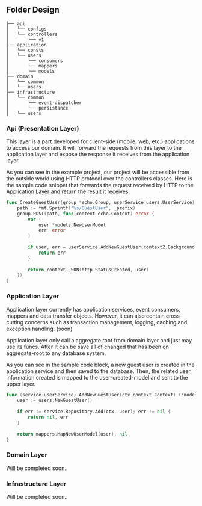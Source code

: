 ## Folder Design
~~~~
├── api
│   └── configs
│   └── controllers
│       └── v1
├── application
│   └── consts
│   └── users
│       └── consumers
│       └── mappers
│       └── models
├── domain
│   └── common
│   └── users
├── infrastructure
│   └── common
│       └── event-dispatcher
│       └── persistance
│   └── users
~~~~

### Api (Presentation Layer)

<p>
This layer is a part developed for client-side (mobile, web, etc.) applications to access our domain. It will forward the requests from this layer to the application layer and expose the response it receives from the application layer.

As you can see in the example project, our project will be accessible from the outside world using HTTP protocol over the controllers classes.
Here is the sample code snippet that forwards the request received by HTTP to the Application Layer and return the result it receives.
</p>

```go
func CreateGuestUser(group *echo.Group, userService users.UserService) {
    path := fmt.Sprintf("%s/GuestUser", _prefix)
    group.POST(path, func(context echo.Context) error {
        var (
            user *models.NewUserModel
            err  error
        )
        
        if user, err = userService.AddNewGuestUser(context2.Background()); err != nil {
            return err
        }
        
        return context.JSON(http.StatusCreated, user)
    })
}
```

### Application Layer

<p>
Application layer currently has application services, event consumers, mappers and data transfer objects. However, it can also contain cross-cutting concerns such as transaction management, logging, caching and exception handling. (soon)

Application layer only call a aggregate root from domain layer and just may use its funcs. After It can be save all of changed that has been on aggregate-root to any database system. 

As you can see in the sample code block, a new guest user is created in the application service and then saved to the database. Then, the related user information created is mapped to the user-created-model and sent to the upper layer. 
</p>

```go
func (service userService) AddNewGuestUser(ctx context.Context) (*models.NewUserModel, error) {
    user := users.NewGuestUser()
    
    if err := service.Repository.Add(ctx, user); err != nil {
        return nil, err
    }
    
    return mappers.MapNewUserModel(user), nil
}
```

### Domain Layer
Will be completed soon..

### Infrastructure Layer
Will be completed soon..

